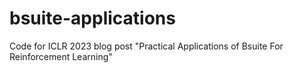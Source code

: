 # bsuite-applications
Code for ICLR 2023 blog post "Practical Applications of Bsuite For Reinforcement Learning"
